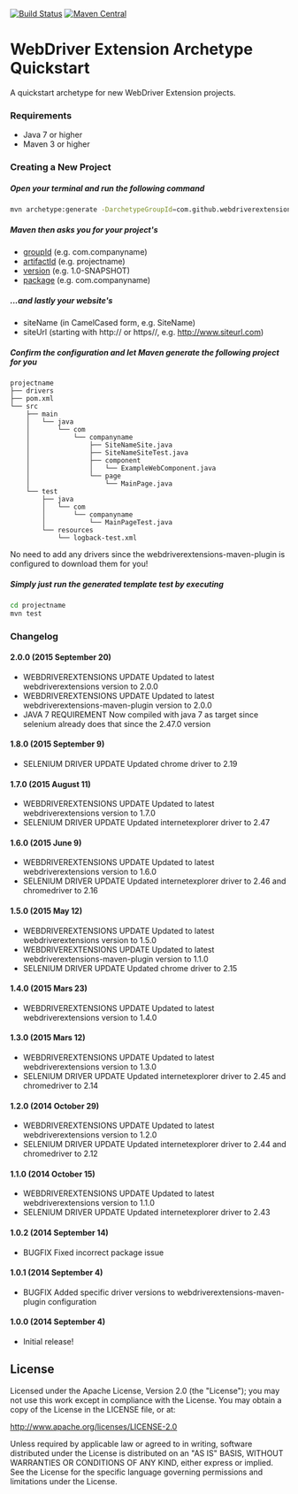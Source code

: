 [![Build Status](https://travis-ci.org/webdriverextensions/webdriverextensions-archetype-quickstart.svg?branch=master)](https://travis-ci.org/webdriverextensions/webdriverextensions-archetype-quickstart)
[![Maven Central](https://img.shields.io/maven-central/v/com.github.webdriverextensions/webdriverextensions-archetype-quickstart.svg)](http://search.maven.org/#search%7Cga%7C1%7Cg%3Acom.github.webdriverextensions)

WebDriver Extension Archetype Quickstart
===================

A quickstart archetype for new WebDriver Extension projects.

### Requirements
- Java 7 or higher
- Maven 3 or higher

### Creating a New Project
##### Open your terminal and run the following command
```sh
mvn archetype:generate -DarchetypeGroupId=com.github.webdriverextensions -DarchetypeArtifactId=webdriverextensions-archetype-quickstart
```

##### Maven then asks you for your project's
- [groupId](http://maven.apache.org/guides/mini/guide-naming-conventions.html)     (e.g. com.companyname)
- [artifactId](http://maven.apache.org/guides/mini/guide-naming-conventions.html)  (e.g. projectname)
- [version](http://maven.apache.org/guides/mini/guide-naming-conventions.html)     (e.g. 1.0-SNAPSHOT)
- [package](http://maven.apache.org/guides/mini/guide-naming-conventions.html)     (e.g. com.companyname)

##### ...and lastly your website's
- siteName   (in CamelCased form, e.g. SiteName)
- siteUrl    (starting with http:// or https//, e.g. http://www.siteurl.com)

##### Confirm the configuration and let Maven generate the following project for you
```
projectname
├── drivers
├── pom.xml
└── src
    ├── main
    │   └── java
    │       └── com
    │           └── companyname
    │               ├── SiteNameSite.java
    │               ├── SiteNameSiteTest.java
    │               ├── component
    │               │   └── ExampleWebComponent.java
    │               └── page
    │                   └── MainPage.java
    └── test
        ├── java
        │   └── com
        │       └── companyname
        │           └── MainPageTest.java
        └── resources
            └── logback-test.xml
```

No need to add any drivers since the webdriverextensions-maven-plugin is configured to download
them for you!

##### Simply just run the generated template test by executing

```sh
cd projectname
mvn test
```

### Changelog

#### 2.0.0 (2015 September 20)
- WEBDRIVEREXTENSIONS UPDATE Updated to latest webdriverextensions version to 2.0.0
- WEBDRIVEREXTENSIONS UPDATE Updated to latest webdriverextensions-maven-plugin version to 2.0.0
- JAVA 7 REQUIREMENT Now compiled with java 7 as target since selenium already does that since the 2.47.0 version

#### 1.8.0 (2015 September 9)
- SELENIUM DRIVER UPDATE Updated chrome driver to 2.19

#### 1.7.0 (2015 August 11)
- WEBDRIVEREXTENSIONS UPDATE Updated to latest webdriverextensions version to 1.7.0
- SELENIUM DRIVER UPDATE Updated internetexplorer driver to 2.47

#### 1.6.0 (2015 June 9)
- WEBDRIVEREXTENSIONS UPDATE Updated to latest webdriverextensions version to 1.6.0
- SELENIUM DRIVER UPDATE Updated internetexplorer driver to 2.46 and chromedriver to 2.16

#### 1.5.0 (2015 May 12)
- WEBDRIVEREXTENSIONS UPDATE Updated to latest webdriverextensions version to 1.5.0
- WEBDRIVEREXTENSIONS UPDATE Updated to latest webdriverextensions-maven-plugin version to 1.1.0
- SELENIUM DRIVER UPDATE Updated chrome driver to 2.15

#### 1.4.0 (2015 Mars 23)
- WEBDRIVEREXTENSIONS UPDATE Updated to latest webdriverextensions version to 1.4.0

#### 1.3.0 (2015 Mars 12)
- WEBDRIVEREXTENSIONS UPDATE Updated to latest webdriverextensions version to 1.3.0
- SELENIUM DRIVER UPDATE Updated internetexplorer driver to 2.45 and chromedriver to 2.14

#### 1.2.0 (2014 October 29)
- WEBDRIVEREXTENSIONS UPDATE Updated to latest webdriverextensions version to 1.2.0
- SELENIUM DRIVER UPDATE Updated internetexplorer driver to 2.44 and chromedriver to 2.12

#### 1.1.0 (2014 October 15)
- WEBDRIVEREXTENSIONS UPDATE Updated to latest webdriverextensions version to 1.1.0
- SELENIUM DRIVER UPDATE Updated internetexplorer driver to 2.43

#### 1.0.2 (2014 September 14)
- BUGFIX Fixed incorrect package issue

#### 1.0.1 (2014 September 4)
- BUGFIX Added specific driver versions to webdriverextensions-maven-plugin configuration


#### 1.0.0 (2014 September 4)
- Initial release!

## License

Licensed under the Apache License, Version 2.0 (the "License");
you may not use this work except in compliance with the License.
You may obtain a copy of the License in the LICENSE file, or at:

   http://www.apache.org/licenses/LICENSE-2.0

Unless required by applicable law or agreed to in writing, software
distributed under the License is distributed on an "AS IS" BASIS,
WITHOUT WARRANTIES OR CONDITIONS OF ANY KIND, either express or implied.
See the License for the specific language governing permissions and
limitations under the License.
